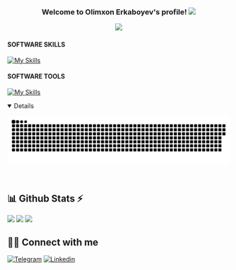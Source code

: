 <h3 align="center">
    Welcome to Olimxon Erkaboyev's profile!
    <img src="https://media.giphy.com/media/hvRJCLFzcasrR4ia7z/giphy.gif" width="28">
</h3>

<p align="center">
    <a>
        <img src="https://readme-typing-svg.herokuapp.com/?lines=Front-end%20Developer">
    </a>
</p>


#### SOFTWARE SKILLS
[![My Skills](https://skillicons.dev/icons?i=html,css,bootstrap,tailwind,sass,js,react,vite,mui,webpack&perline=20)](https://skillicons.dev)

#### SOFTWARE TOOLS
[![My Skills](https://skillicons.dev/icons?i=bash,figma,git,github,gitlab,powershell,stackoverflow,vscode,netlify,vercel)](https://skillicons.dev)

<details open="">
  <p align="center">
   <a href="https://github.com/OlimxonErkaboyev/OlimxonErkaboyev">
       <img alt="Snake animation" src="https://github.com/mikyll/mikyll/blob/output/github-contribution-grid-snake.svg"/></a>
  </p>
    
 <br/>

## 📊 Github Stats ⚡

![](https://github-readme-stats.vercel.app/api?username=OlimxonErkaboyev&show_icons=true&theme=tokyonight&border=61dafb&hide_border=true) ![](https://github-readme-streak-stats.herokuapp.com/?user=OlimxonErkaboyev&theme=tokyonight&hide_border=true)
![](https://github-readme-stats.vercel.app/api/top-langs/?username=OlimxonErkaboyev&theme=tokyonight&hide_border=true&include_all_commits=false&count_private=true&layout=compact)
 
## 🙋‍♂️ Connect with me

<p>
    <a href="https://t.me/Olimxon_Erkaboyev">
        <img alt="Telegram"
             src="https://img.shields.io/badge/Telegram-0077B5?style=flat&logo=telegram&logoColor=white"></a>
    <a href="https://www.linkedin.com/in/olimxon-erkaboyev-16550923b/">
        <img alt="Linkedin"
             src="https://img.shields.io/badge/LinkedIn-0077B5?style=flat&logo=linkedin&logoColor=white"></a>
</p>

